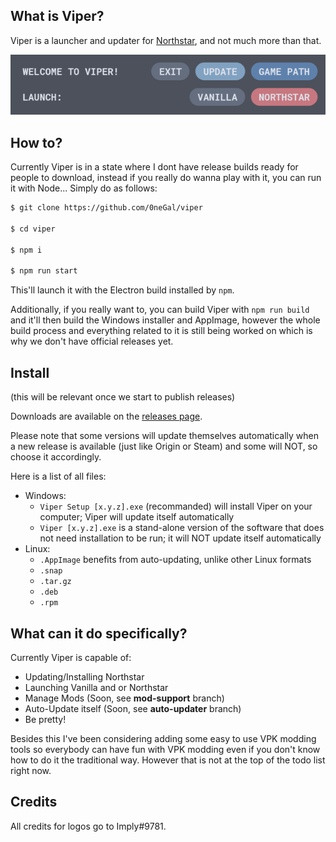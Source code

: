 ## What is Viper?

Viper is a launcher and updater for [Northstar](https://github.com/R2Northstar/Northstar), and not much more than that.

<p align="center">
  <img src="preview.png">
</p>

## How to?

Currently Viper is in a state where I dont have release builds ready for people to download, instead if you really do wanna play with it, you can run it with Node... Simply do as follows:

```sh
$ git clone https://github.com/0neGal/viper

$ cd viper

$ npm i

$ npm run start
```

This'll launch it with the Electron build installed by `npm`.

Additionally, if you really want to, you can build Viper with `npm run build` and it'll then build the Windows installer and AppImage, however the whole build process and everything related to it is still being worked on which is why we don't have official releases yet.

## Install

(this will be relevant once we start to publish releases)

Downloads are available on the [releases page](https://github.com/0neGal/viper/releases). 

Please note that some versions will update themselves automatically when a new release is available (just like Origin or Steam) and some will NOT, so choose it accordingly.

Here is a list of all files:

* Windows:
  * `Viper Setup [x.y.z].exe` (recommanded) will install Viper on your computer; Viper will update itself automatically 
  * `Viper [x.y.z].exe` is a stand-alone version of the software that does not need installation to be run; it will NOT update itself automatically
* Linux:
  * `.AppImage` benefits from auto-updating, unlike other Linux formats
  * `.snap`
  * `.tar.gz`
  * `.deb`
  * `.rpm`

## What can it do specifically?

Currently Viper is capable of:

 * Updating/Installing Northstar
 * Launching Vanilla and or Northstar
 * Manage Mods (Soon, see **mod-support** branch)
 * Auto-Update itself (Soon, see **auto-updater** branch)
 * Be pretty!

Besides this I've been considering adding some easy to use VPK modding tools so everybody can have fun with VPK modding even if you don't know how to do it the traditional way. However that is not at the top of the todo list right now.

## Credits

All credits for logos go to Imply#9781.
